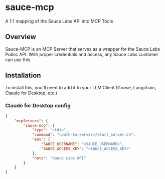 # sauce-mcp
A 1:1 mapping of the Sauce Labs API into MCP Tools

## Overview
Sauce-MCP is an MCP Server that serves as a wrapper for the Sauce 
Labs Public API. With proper credentials and access, any Sauce Labs 
customer can use this

## Installation

To install this, you'll need to add it to your LLM Client (Goose, Langchain, Claude for Desktop, etc.)

### Claude for Desktop config

```json
{
    "mcpServers": {
        "sauce-mcp": {
            "type": "stdio",
            "command": "<path-to-server>/start_server.sh",
            "env": {
                "SAUCE_USERNAME": "<SAUCE_USERNAME>",
                "SAUCE_ACCESS_KEY": "<SAUCE_ACCESS_KEY>"
            },
            "note": "Sauce Labs API"
        }
    }
}
```
